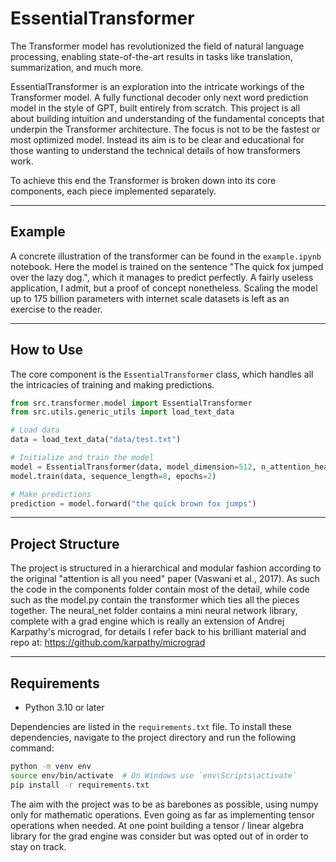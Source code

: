 # EssentialTransformer
The Transformer model has revolutionized the field of natural language processing, enabling state-of-the-art results in tasks like translation, summarization, and much more.

EssentialTransformer is an exploration into the intricate workings of the Transformer model. A fully functional decoder only next word prediction model in the style of GPT, built entirely from scratch. This project is all about building intuition and understanding of the fundamental concepts that underpin the Transformer architecture. The focus is not to be the fastest or most optimized model. Instead its aim is to be clear and educational for those wanting to understand the technical details of how transformers work.

To achieve this end the Transformer is broken down into its core components, each piece implemented separately.

---
## Example
A concrete illustration of the transformer can be found in the `example.ipynb` notebook. Here the model is trained on the sentence "The quick fox jumped over the lazy dog.", which it manages to predict perfectly. A fairly useless application, I admit, but a proof of concept nonetheless. Scaling the model up to 175 billion parameters with internet scale datasets is left as an exercise to the reader.

---
## How to Use
The core component is the `EssentialTransformer` class, which handles all the intricacies of training and making predictions.

```python
from src.transformer.model import EssentialTransformer
from src.utils.generic_utils import load_text_data

# Load data
data = load_text_data("data/test.txt")

# Initialize and train the model
model = EssentialTransformer(data, model_dimension=512, n_attention_heads=8, decoder_blocks=6)
model.train(data, sequence_length=8, epochs=2)

# Make predictions
prediction = model.forward("the quick brown fox jumps")
```

---
## Project Structure
The project is structured in a hierarchical and modular fashion according to the original "attention is all you need" paper (Vaswani et al., 2017). As such the code in the components folder contain most of the detail, while code such as the model.py contain the transformer which ties all the pieces together. The neural_net folder contains a mini neural network library, complete with a grad engine which is really an extension of Andrej Karpathy's micrograd, for details I refer back to his brilliant material and repo at: https://github.com/karpathy/micrograd

---
## Requirements
- Python 3.10 or later

Dependencies are listed in the `requirements.txt` file. To install these dependencies, navigate to the project directory and run the following command:

```bash
python -m venv env
source env/bin/activate  # On Windows use `env\Scripts\activate`
pip install -r requirements.txt
```

The aim with the project was to be as barebones as possible, using numpy only for mathematic operations. Even going as far as implementing tensor operations when needed. At one point building a tensor / linear algebra library for the grad engine was consider but was opted out of in order to stay on track.